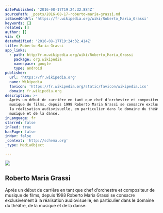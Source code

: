 ```yaml
---
datePublished: '2016-08-17T19:24:32.884Z'
sourcePath: _posts/2016-08-17-roberto-maria-grassi.md
isBasedOnUrl: 'https://fr.wikipedia.org/wiki/Roberto_Maria_Grassi'
keywords: []
related: []
author: []
via: {}
dateModified: '2016-08-17T19:24:32.414Z'
title: Roberto Maria Grassi
app_links:
  - path: http/fr.m.wikipedia.org/wiki/Roberto_Maria_Grassi
    package: org.wikipedia
    namespace: google
    type: android
publisher:
  url: 'https://fr.wikipedia.org'
  name: Wikipedia
  favicon: 'https://fr.wikipedia.org/static/favicon/wikipedia.ico'
  domain: fr.wikipedia.org
description: >-
  Après un début de carrière en tant que chef d'orchestre et compositeur de
  musique de films, depuis 1998 Roberto Maria Grassi se consacre exclusivement à
  la réalisation audiovisuelle, en particulier dans le domaine du théâtre, de la
  musique et de la danse.
inLanguage: fr
starred: false
inFeed: true
hasPage: false
inNav: false
_context: 'http://schema.org'
_type: MediaObject

---
```

<article style=""><img src="https://s3-us-west-2.amazonaws.com/the-grid-img/p/c3c780120c750bb11d4bff1d8dccdf58de662bf8.jpg" /><h1>Roberto Maria Grassi</h1><p>Après un début de carrière en tant que chef d'orchestre et compositeur de musique de films, depuis 1998 Roberto Maria Grassi se consacre exclusivement à la réalisation audiovisuelle, en particulier dans le domaine du théâtre, de la musique et de la danse.</p></article>